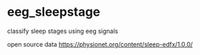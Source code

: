 # eeg_sleepstage
classify sleep stages using eeg signals

open source data https://physionet.org/content/sleep-edfx/1.0.0/

